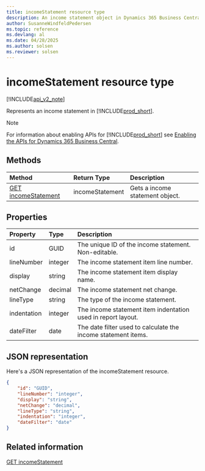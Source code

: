 ```yaml
---
title: incomeStatement resource type  
description: An income statement object in Dynamics 365 Business Central.
author: SusanneWindfeldPedersen
ms.topic: reference
ms.devlang: al
ms.date: 04/28/2025
ms.author: solsen
ms.reviewer: solsen
---
```


# incomeStatement resource type

[!INCLUDE[api_v2_note](../../../includes/api_v2_note.md)]

Represents an income statement in [!INCLUDE[prod_short](../../../includes/prod_short.md)].

> [!NOTE]
> For information about enabling APIs for [!INCLUDE[prod_short](../../../includes/prod_short.md)] see [Enabling the APIs for Dynamics 365 Business Central](../enabling-apis-for-dynamics-nav.md).

## Methods

| Method | Return Type|Description |
|:--------------------|:-----------|:-------------------------|
|[GET incomeStatement](../api/dynamics_incomestatement_get.md)|incomeStatement|Gets a income statement object.|

## Properties

| Property           | Type   |Description     |
|:-------------------|:-------|:---------------|
|id|GUID|The unique ID of the income statement. Non-editable.|
|lineNumber|integer|The income statement item line number.|
|display|string|The income statement item display name.|
|netChange|decimal|The income statement net change. |
|lineType|string|The type of the income statement.|
|indentation|integer|The income statement item indentation used in report layout.|
|dateFilter|date|The date filter used to calculate the income statement items.|

## JSON representation

Here's a JSON representation of the incomeStatement resource.


```json
{
    "id": "GUID",
    "lineNumber": "integer",
    "display": "string",
    "netChange": "decimal",
    "lineType": "string",
    "indentation": "integer",
    "dateFilter": "date"
}
```

## Related information

[GET incomeStatement](../api/dynamics_incomeStatement_Get.md)
